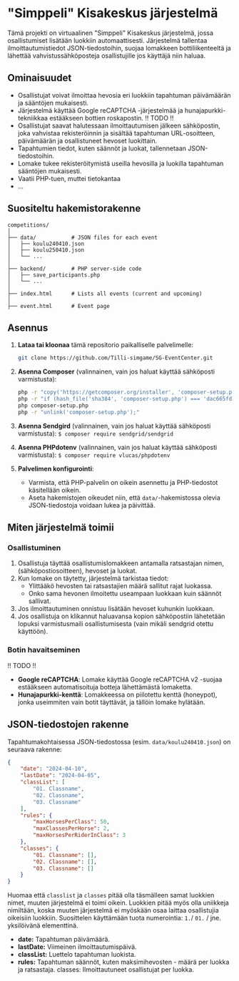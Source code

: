 # "Simppeli" Kisakeskus järjestelmä

Tämä projekti on virtuaalinen "Simppeli" Kisakeskus järjestelmä, jossa osallistumiset lisätään luokkiin automaattisesti. Järjestelmä tallentaa ilmoittautumistiedot JSON-tiedostoihin, suojaa lomakkeen bottiliikenteeltä ja lähettää vahvistussähköposteja osallistujille jos käyttäjä niin haluaa.

## Ominaisuudet

- Osallistujat voivat ilmoittaa hevosia eri luokkiin tapahtuman päivämäärän ja sääntöjen mukaisesti.
- Järjestelmä käyttää Google reCAPTCHA -järjestelmää ja hunajapurkki-tekniikkaa estääkseen bottien roskapostin. !! TODO !!
- Osallistujat saavat halutessaan ilmoittautumisen jälkeen sähköpostin, joka vahvistaa rekisteröinnin ja sisältää tapahtuman URL-osoitteen, päivämäärän ja osallistuneet hevoset luokittain.
- Tapahtumien tiedot, kuten säännöt ja luokat, tallennetaan JSON-tiedostoihin.
- Lomake tukee rekisteröitymistä useilla hevosilla ja luokilla tapahtuman sääntöjen mukaisesti.
- Vaatii PHP-tuen, muttei tietokantaa
- ...

## Suositeltu hakemistorakenne

```
competitions/
│
├── data/           # JSON files for each event
│   ├── koulu240410.json
│   ├── koulu250410.json
│   └── ...
│
├── backend/        # PHP server-side code
│   ├── save_participants.php
│   └── ...
│
├── index.html      # Lists all events (current and upcoming)
│
├── event.html      # Event page
```


## Asennus

1. **Lataa tai kloonaa** tämä repositorio paikalliselle palvelimelle:
    ```bash
    git clone https://github.com/Tilli-simgame/SG-EventCenter.git
    ```

2. **Asenna Composer** (valinnainen, vain jos haluat käyttää sähköposti varmistusta):
    ```bash
    php -r "copy('https://getcomposer.org/installer', 'composer-setup.php');"
    php -r "if (hash_file('sha384', 'composer-setup.php') === 'dac665fdc30fdd8ec78b38b9800061b4150413ff2e3b6f88543c636f7cd84f6db9189d43a81e5503cda447da73c7e5b6') { echo 'Installer verified'; } else { echo 'Installer corrupt'; unlink('composer-setup.php'); } echo PHP_EOL;"
    php composer-setup.php
    php -r "unlink('composer-setup.php');"
    ```

3. **Asenna Sendgird** (valinnainen, vain jos haluat käyttää sähköposti varmistusta):
```$ composer require sendgrid/sendgrid```

4. **Asenna PHPdotenv** (valinnainen, vain jos haluat käyttää sähköposti varmistusta):
```$ composer require vlucas/phpdotenv```

5. **Palvelimen konfigurointi**:
    - Varmista, että PHP-palvelin on oikein asennettu ja PHP-tiedostot käsitellään oikein.
    - Aseta hakemistojen oikeudet niin, että `data/`-hakemistossa olevia JSON-tiedostoja voidaan lukea ja päivittää.

## Miten järjestelmä toimii

### Osallistuminen

1. Osallistuja täyttää osallistumislomakkeen antamalla ratsastajan nimen, (sähköpostiosoitteen), hevoset ja luokat.
2. Kun lomake on täytetty, järjestelmä tarkistaa tiedot:
   - Ylittääkö hevosten tai ratsastajien määrä sallitut rajat luokassa.
   - Onko sama hevonen ilmoitettu useampaan luokkaan kuin säännöt sallivat.
3. Jos ilmoittautuminen onnistuu lisätään hevoset kuhunkin luokkaan.
4. Jos osallistuja on klikannut haluavansa kopion sähköpostiin lähetetään lopuksi varmistusmaili osallistumisesta (vain mikäli sendgrid otettu käyttöön).

### Botin havaitseminen

!! TODO !!

- **Google reCAPTCHA**: Lomake käyttää Google reCAPTCHA v2 -suojaa estääkseen automatisoituja botteja lähettämästä lomaketta.
- **Hunajapurkki-kenttä**: Lomakkeessa on piilotettu kenttä (honeypot), jonka useimmiten vain botit täyttävät, ja tällöin lomake hylätään.

## JSON-tiedostojen rakenne

Tapahtumakohtaisessa JSON-tiedostossa (esim. `data/koulu240410.json`) on seuraava rakenne:

```json
{
    "date": "2024-04-10",
    "lastDate": "2024-04-05",
    "classList": [
        "01. Classname",
        "02. Classname",
        "03. Classname"
    ],
    "rules": {
        "maxHorsesPerClass": 50,
        "maxClassesPerHorse": 2,
        "maxHorsesPerRiderInClass": 3
    },
    "classes": {
        "01. Classname": [],
        "02. Classname": [],
        "03. Classname": []
    }
}
```

Huomaa että `classlist` ja `classes` pitää olla täsmälleen samat luokkien nimet, muuten järjestelmä ei toimi oikein. Luokkien pitää myös olla uniikkeja nimiltään, koska muuten järjestelmä ei myöskään osaa laittaa osallistujia oikeisiin luokkiin. Suosittelen käyttämään tuota numerointia: `1.`/ `01.` / jne. yksilöivänä elementtinä.

- **date:** Tapahtuman päivämäärä.
- **lastDate:** Viimeinen ilmoittautumispäivä.
- **classList:** Luettelo tapahtuman luokista.
- **rules:** Tapahtuman säännöt, kuten maksimihevosten - määrä per luokka ja ratsastaja.
classes: Ilmoittautuneet osallistujat per luokka.